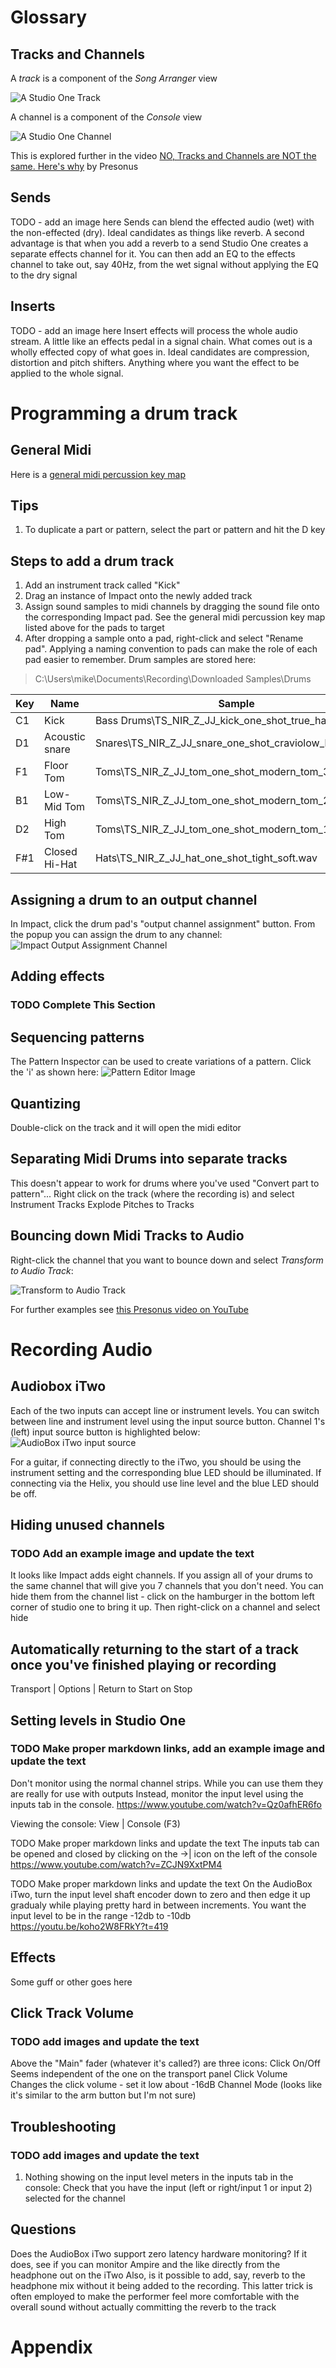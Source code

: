 # Glossary
## Tracks and Channels
A *track* is a component of the *Song Arranger* view

![A Studio One Track](https://github.com/objectivedynamics42/studio-one/blob/main/images/track.png?raw=true)

A channel is a component of the *Console* view

![A Studio One Channel](https://github.com/objectivedynamics42/studio-one/blob/main/images/channel.png?raw=true)



This is explored further in the video [NO, Tracks and Channels are NOT the same. Here's why](https://www.youtube.com/watch?v=5POLA2HMtRM)
by Presonus

## Sends
TODO - add an image here
Sends can blend the effected audio (wet) with the non-effected (dry). Ideal candidates as things like reverb. A second
advantage is that when you add a reverb to a send Studio One creates a separate effects channel for it. You can then add
an EQ to the effects channel to take out, say 40Hz, from the wet signal without applying the EQ to the dry signal
## Inserts
TODO - add an image here
Insert effects will process the whole audio stream. A little like an effects pedal in a signal chain. What comes out is
a wholly effected copy of what goes in. Ideal candidates are compression, distortion and pitch shifters. Anything where
you want the effect to be applied to the whole signal.

# Programming a drum track

## General Midi
Here is a [ general midi percussion key map](https://musescore.org/sites/musescore.org/files/General%20MIDI%20Standard%20Percussion%20Set%20Key%20Map.pdf)

## Tips
1. To duplicate a part or pattern, select the part or pattern and hit the D key

## Steps to add a drum track
1. Add an instrument track called "Kick"
2. Drag an instance of Impact onto the newly added track
3. Assign sound samples to midi channels by dragging the sound file onto the corresponding Impact pad. See the general midi percussion key map listed above for the pads to target
4. After dropping a sample onto a pad, right-click and select "Rename pad". Applying a naming convention to pads can make the role of each pad easier to remember.
Drum samples are stored here:
> C:\Users\mike\Documents\Recording\Downloaded Samples\Drums

|Key|Name|Sample|
|---|----|------|
C1|Kick|Bass Drums\TS_NIR_Z_JJ_kick_one_shot_true_hard.wav
D1|Acoustic snare|Snares\TS_NIR_Z_JJ_snare_one_shot_craviolow_hard.wav
F1|Floor Tom|Toms\TS_NIR_Z_JJ_tom_one_shot_modern_tom_3_hard.wav
B1|Low-Mid Tom|Toms\TS_NIR_Z_JJ_tom_one_shot_modern_tom_2_hard.wav
D2|High Tom|Toms\TS_NIR_Z_JJ_tom_one_shot_modern_tom_1_hard.wav
F#1|Closed Hi-Hat|Hats\TS_NIR_Z_JJ_hat_one_shot_tight_soft.wav

## Assigning a drum to an output channel
In Impact, click the drum pad's "output channel assignment" button. From the popup you can assign the drum to any
channel:
![Impact Output Assignment Channel](https://github.com/objectivedynamics42/studio-one/blob/main/images/impact-output-channelhighlighted.png?raw=true)

## Adding effects
### TODO Complete This Section

## Sequencing patterns
The Pattern Inspector can be used to create variations of a pattern. Click the 'i' as shown here:
![Pattern Editor Image](https://github.com/objectivedynamics42/studio-one/blob/main/images/pattern-editor-showing-info-button.png?raw=true)

## Quantizing
Double-click on the track and it will open the midi editor

## Separating Midi Drums into separate tracks
This doesn't appear to work for drums where you've used "Convert part to pattern"...
Right click on the track (where the recording is) and select 
	Instrument Tracks
		Explode Pitches to Tracks

## Bouncing down Midi Tracks to Audio
Right-click the channel that you want to bounce down and select *Transform to Audio Track*:

![Transform to Audio Track](https://github.com/objectivedynamics42/studio-one/blob/main/images/transform-to-audio-track.png?raw=true)

For further examples see 
[this Presonus video on YouTube](https://www.youtube.com/watch?v=P4t4zngkrko)

# Recording Audio
## Audiobox iTwo
Each of the two inputs can accept line or instrument levels. You can switch between line and instrument level using the
input source button. Channel 1's (left) input source button is highlighted below:
![AudioBox iTwo input source](https://github.com/objectivedynamics42/studio-one/blob/main/images/audiobox-itwo-input-source.png?raw=true)

For a guitar, if connecting directly to the iTwo, you should be using the instrument setting and the corresponding blue
LED should be illuminated.
If connecting via the Helix, you should use line level and the blue LED should be off.

## Hiding unused channels
### TODO Add an example image and update the text
It looks like Impact adds eight channels. If you assign all of your drums to the same channel that will give you 7
channels that you don't need.
You can hide them from the channel list - click on the hamburger in the bottom left corner of studio one to bring it up.
Then right-click on a channel and select hide

## Automatically returning to the start of a track once you've finished playing or recording
Transport | Options |  Return to Start on Stop

## Setting levels in Studio One
### TODO Make proper markdown links, add an example image and update the text
Don't monitor using the normal channel strips. While you can use them they are really for use with outputs
Instead, monitor the input level using the inputs tab in the console.
	https://www.youtube.com/watch?v=Qz0afhER6fo

Viewing the console:
View | Console (F3)

TODO Make proper markdown links and update the text
The inputs tab can be opened and closed by clicking on the ->| icon on the left of the console
https://www.youtube.com/watch?v=ZCJN9XxtPM4

TODO Make proper markdown links and update the text
On the AudioBox iTwo, turn the input level shaft encoder down to zero and then edge it up gradualy while playing pretty
hard in between increments. You want the input level to be in the range -12db to -10db
https://youtu.be/koho2W8FRkY?t=419

## Effects
Some guff or other goes here

## Click Track Volume
### TODO add images and update the text
Above the "Main" fader (whatever it's called?) are three icons:
	Click On/Off	Seems independent of the one on the transport panel
	Click Volume	Changes the click volume - set it low about -16dB
	Channel Mode	(looks like it's similar to the arm button but I'm not sure)

## Troubleshooting
### TODO add images and update the text
1. Nothing showing on the input level meters in the inputs tab in the console:
Check that you have the input (left or right/input 1 or input 2) selected for the channel

## Questions
Does the AudioBox iTwo support zero latency hardware monitoring?
	If it does, see if you can monitor Ampire and the like directly from the headphone out on the iTwo
	Also, is it possible to add, say, reverb to the headphone mix without it being added to the recording.
	This latter trick is often employed to make the performer feel more comfortable with the overall
	sound without actually committing the reverb to the track


# Appendix
